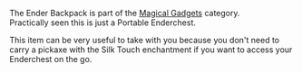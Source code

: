 The Ender Backpack is part of the [Magical Gadgets](https://github.com/Slimefun/Slimefun4/wiki/Magical-Gadgets) category.  
Practically seen this is just a Portable Enderchest.  

This item can be very useful to take with you because you don't need to carry a pickaxe with the Silk Touch enchantment if you want to access your Enderchest on the go.